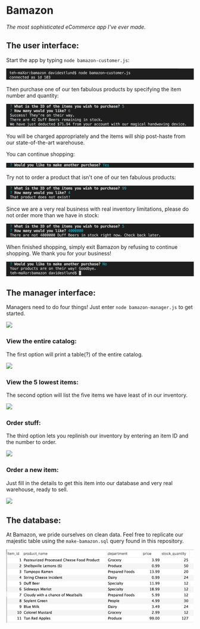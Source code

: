 # Bamazon
*The most sophisticated eCommerce app I've ever made.*

## The user interface:

Start the app by typing `node bamazon-customer.js`:

![](./images/customer-1.png)

Then purchase one of our ten fabulous products by specifying the item number and quantity:

![](./images/customer-2.png)

You will be charged appropriately and the items will ship post-haste from our state-of-the-art warehouse.

You can continue shopping:

![](./images/customer-3.png)

Try not to order a product that isn't one of our ten fabulous products:

![](./images/customer-4.png)

Since we are a very real business with real inventory limitations, please do not order more than we have in stock:

![](./images/customer-5.png)

When finished shopping, simply exit Bamazon by refusing to continue shopping. We thank you for your business!

![](./images/customer-6.png)

## The manager interface:
Managers need to do four things! Just enter `node bamazon-manager.js` to get started.

![](./images/manager-1.png)


### View the entire catalog:
The first option will print a table(?) of the entire catalog.

![](./images/manager-2.png)

### View the 5 lowest items:
The second option will list the five items we have least of in our inventory.

![](./images/manager-3.png)

### Order stuff:
The third option lets you replinish our inventory by entering an item ID and the number to order.

![](./images/manager-4.png)

### Order a new item:
Just fill in the details to get this item into our database and very real warehouse, ready to sell.

![](./images/manager-5.png)


## The database:

At Bamazon, we pride ourselves on clean data. Feel free to replicate our majestic table using the `make-bamazon.sql` query found in this repository.

![](./images/database.png)